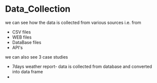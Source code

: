 # Data_Collection
we can see how the data is collected from various sources i.e. from<br>
 - CSV files
 - WEB files
 - DataBase files
 - API's

we can also see 3 case studies

 - 7days weather report- data is collected from database and converted into data frame
 - 
 
